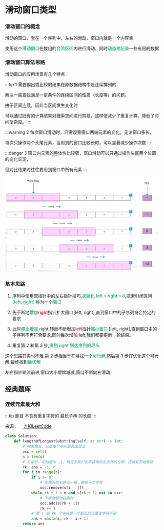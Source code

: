 # 滑动窗口类型

### 滑动窗口的概念

滑动的窗口，套在一个序列中，左右的滑动，窗口内就是一个内容集

使用这个<b style="color:#42b983">滑动窗口</b>在数组的<b style="color:#42b983">合法区间</b>内进行滑动，同时<b style="color:#42b983">动态地记录</b>一些有用的数据


### 滑动窗口算法思路

滑动窗口的应用场景有几个特点：

:::tip 1
需要输出或比较的结果在原数据结构中是连续排列的

解决一些查找满足一定条件的连续区间的性质（长度等）的问题。

由于区间连续，因此当区间发生变化时

可以通过旧有的计算结果对搜索空间进行剪枝，这样便减少了重复计算，降低了时间复杂度。
:::

:::warning 2
每次窗口滑动时，只需观察窗口两端元素的变化，无论窗口多长，

每次只操作两个头尾元素，当用到的窗口比较长时，可以显著减少操作次数
:::

:::danger 3
窗口内元素的整体性比较强，窗口滑动可以只通过操作头尾两个位置的变化实现，

但对比结果时往往要用到窗口中所有元素
:::

![模拟图](../imgs/liding-window.jpg)


### 基本思路

1. 序列中使用双指针中的左右指针技巧,<b style="color:#42b983">初始化 left = right = 0</b>,把索引闭区间<b style="color:#42b983">[left, right]</b> 称为一个<b style="color:#42b983">窗口</b>

1. 先不断地<b style="color:#42b983">增加</b><b style="color:#FF1744">right</b>指针扩大窗口[left, right],直到窗口中的子序列符合特定的要求

2. 此时<b style="color:#42b983">停止增加</b> right,转而不断增加<b style="color:#FF1744">left</b>指针<b style="color:#42b983">缩小窗口</b> [left, right],直到窗口中的子序列不再符合要求,同时每次增加 left,我们都要更新一轮结果。

3. 重复第 2 和第 3 步,<b style="color:#42b983">直到 right 到达序列的尽头</b>

这个思路其实也不难,第 2 步相当于在寻找一个<b style="color:#42b983">可行解</b>,然后第 3 步在优化这个可行解,最终找到<b style="color:#42b983">最优解</b>

左右指针轮流前进,窗口大小增增减减,窗口不断向右滑动


## 经典题库

### 连续元素最大和

:::tip 题目
不含有重复字符的 最长子串 的长度
:::

来源：&emsp; [力扣LeetCode](https://leetcode-cn.com/problems/longest-substring-without-repeating-characters/)


```python
class Solution:
    def lengthOfLongestSubstring(self, s: str) -> int:
        # 哈希集合，记录每个字符是否出现过
        occ = set()
        n = len(s)
        # 右指针，初始值为 -1，相当于我们在字符串的左边界的左侧，还没有开始移动
        rk, ans = -1, 0
        for i in range(n):
            if i != 0:
                # 左指针向右移动一格，移除一个字符
                occ.remove(s[i - 1])
            while rk + 1 < n and s[rk + 1] not in occ:
                # 不断地移动右指针
                occ.add(s[rk + 1])
                rk += 1
            # 第 i 到 rk 个字符是一个极长的无重复字符子串
            ans = max(ans, rk - i + 1)
        return ans
```

